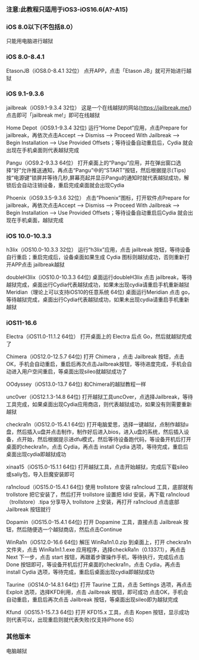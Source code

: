 ### **注意:此教程只适用于iOS3-iOS16.6(A?-A15)**  
 
### iOS 8.0以下(不包括8.0）
只能用电脑进行越狱
 
### iOS 8.0-8.4.1
EtasonJB（iOS8.0-8.4.1 32位）
   点开APP，点击「Etason JB」就可开始进行越狱

### iOS 9.1-9.3.6
jailbreak（iOS9.1-9.3.4 32位）
   这是一个在线越狱的网站(https://jailbreak.me/)
点击即可「jailbreak me!」即可在线越狱

Home Depot（iOS9.1-9.3.4 32位)
   运行“Home Depot”应用，点击Prepare for jailbreak，再依次点击Accept --> Dismiss --> Proceed With Jailbreak --> Begin Installation --> Use Provided Offsets；等待设备自动重启后，Cydia 就会出现在手机桌面则代表越狱完成

Pangu（iOS9.2-9.3.3 64位）
   打开桌面上的“Pangu”应用，并在弹出窗口选择“好”允许推送通知，再点击“Pangu”中的“START”按钮，然后根据提示(Tips)按“电源键”锁屏并等待几秒,屏幕亮起并显示Pangu的通知时就代表越狱成功，解锁后会自动注销设备，重启完成桌面就会出现Cydia

Phoenix（iOS9.3.5-9.3.6 32位）
   点击“Phoenix”图标，打开软件点Prepare for jailbreak，再依次点击Accept --> Dismiss --> Proceed With Jailbreak --> Begin Installation --> Use Provided Offsets；等待设备自动重启后Cydia 就会出现在手机桌面，越狱完成
 
### iOS 10.0-10.3.3
h3lix（iOS10.0-10.3.3 32位）
   运行“h3lix”应用，点击 jailbreak 按钮，等待设备自行重启；重启完成后，设备桌面如果生成 Cydia 图标则越狱成功，否则重新打开APP点击 jailbreak越狱

doubleH3lix（iOS10.0-10.3.3 64位)
   桌面运行doubleH3lix 点击 jailbreak，等待越狱完成，桌面出行Cydia代表越狱成功，如果未出现cydia请重启手机重新越狱
Meridian（理论上可以支持iOS10的任意系统 64位)
   桌面运行Meridian 点击 go，等待越狱完成，桌面出行Cydia代表越狱成功，如果未出现cydia请重启手机重新越狱
 
### iOS11-16.6
Electra（iOS11.0-11.1.2 64位）
   打开桌面上的 Electra 后点 Go，然后就越狱完成了

Chimera（iOS12.0-12.5.7 64位)
   打开 Chimera ，点击 Jailbreak 按钮，点击OK，手机会自动重启，重启后再次点击Jailbreak按钮，等待进度完成，手机会自动进入用户空间重启，等桌面出现sileo就越狱成功了

OOdyssey（iOS13.0-13.7 64位)
   和Chimera的越狱教程一样

unc0ver（iOS12.1.3-14.8 64位)
   打开越狱工具uncOver，点选择Jailbreak，等待工具完成，如果桌面出现Cydia应用商店，则代表越狱成功，如果没有则需要重新越狱

checkra1n（iOS12.0-15.4.1 64位)
   打开电脑爱思，选择一键越狱，点制作越狱u盘，然后插入u盘并点击制作，制作好后进入bios，进入u盘的系统，然后插入设备，点开始，然后根据提示进dfu模式，然后等待设备跑代码，等设备开机后打开桌面的checkra1n，点击 Cydia，再点击 install Cydia 选项，等待完成，重启后桌面出现cydia即越狱成功

xinaa15（iOS15.0-15.1.1 64位)
   打开越狱工具，点击开始越狱，完成后下载sileo或saliy包，导入巨魔安装即可

ra1ncloud（iOS15.0-15.4.1 64位)
   使用 trollstore 安装 ra1ncloud 工具，底部就有 trollstore 把它安装了，然后打开 trollstore 设置把 Idid 安装，再下载 ra1ncloud（trollstore）.tipa 分享导入 trollstore 上安装，再打开 ra1ncloud 点击底部 Jailbreak 按钮就行

Dopamin（iOS15.0-15.4.1 64位)
   打开 Dopamine 工具，直接点击 Jailbreak 按钮，然后随便选一个越狱商店，然后点击Continue

WinRa1n（iOS12.0-16.6 64位)
解压 WinRa1n1.0.zip 到桌面上，打开 
checkra1n 文件夹，点击 WinRa1n1.1.exe 应用程序，选择checkRa1n（0.1337.1），再点击 Next 下一步，点击 start 按钮，再跟着步骤操作手机，等待执行，完成后点击 Done 按钮即可，等设备开机后打开桌面的checkra1n，点击 Cydia，再点击 install Cydia 选项，等待完成，重启后桌面出现cydia即越狱成功

Taurine（iOS14.0-14.8.1 64位)
   打开 Taurine 工具，点击 Settings 选项，再点击 Exploit 选项，选择KFD利用，点击 Jailbreak 按钮，即可成功 点击OK，手机会自动重启，重启后再次点击 Jailbreak 按钮，等桌面出现sileo即为越狱完成

Kfund（iOS15.1-15.7.3 64位)
   打开 KFD15.x 工具，点击 Kopen 按钮，显示成功则代表可以，出现重启则就代表失败(仅支持iPhone 6S）
 
### 其他版本
电脑越狱
 